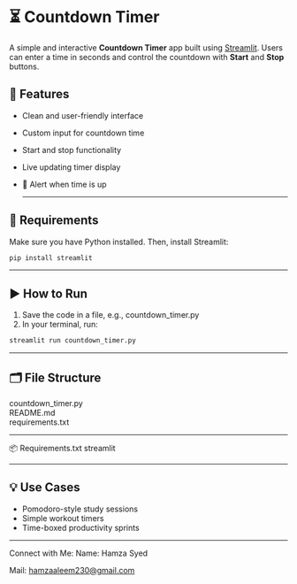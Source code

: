 # ⏳ Countdown Timer

A simple and interactive **Countdown Timer** app built using [Streamlit](https://streamlit.io/). Users can enter a time in seconds and control the countdown with **Start** and **Stop** buttons.

## 🚀 Features

- Clean and user-friendly interface
- Custom input for countdown time
- Start and stop functionality
- Live updating timer display
- 🎉 Alert when time is up

  ---

## 🔧 Requirements

Make sure you have Python installed. Then, install Streamlit:

```bash
pip install streamlit
```

---

## ▶️ How to Run
1. Save the code in a file, e.g., countdown_timer.py
2. In your terminal, run:
```bash
streamlit run countdown_timer.py
```

---

## 🗂️ File Structure
countdown_timer.py    
README.md             
requirements.txt

---

📦 Requirements.txt
    streamlit

---

## 💡 Use Cases
* Pomodoro-style study sessions
* Simple workout timers
* Time-boxed productivity sprints

---

Connect with Me:
Name: Hamza Syed

Mail: hamzaaleem230@gmail.com

